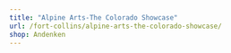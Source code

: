```yaml
---
title: "Alpine Arts-The Colorado Showcase"
url: /fort-collins/alpine-arts-the-colorado-showcase/
shop: Andenken
---
```

